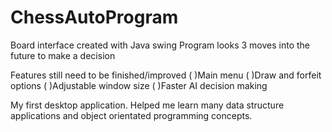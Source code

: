 # ChessAutoProgram

Board interface created with Java swing
Program looks 3 moves into the future to make a decision

Features still need to be finished/improved
( )Main menu
( )Draw and forfeit options
( )Adjustable window size
( )Faster AI decision making

My first desktop application.
Helped me learn many data structure applications and object orientated programming concepts.


